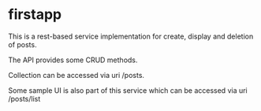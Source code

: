 # firstapp
This is a rest-based service implementation for create, display and deletion of posts.

The API provides some CRUD methods.

Collection can be accessed via uri /posts.

Some sample UI is also part of this service which can be accessed via uri /posts/list

